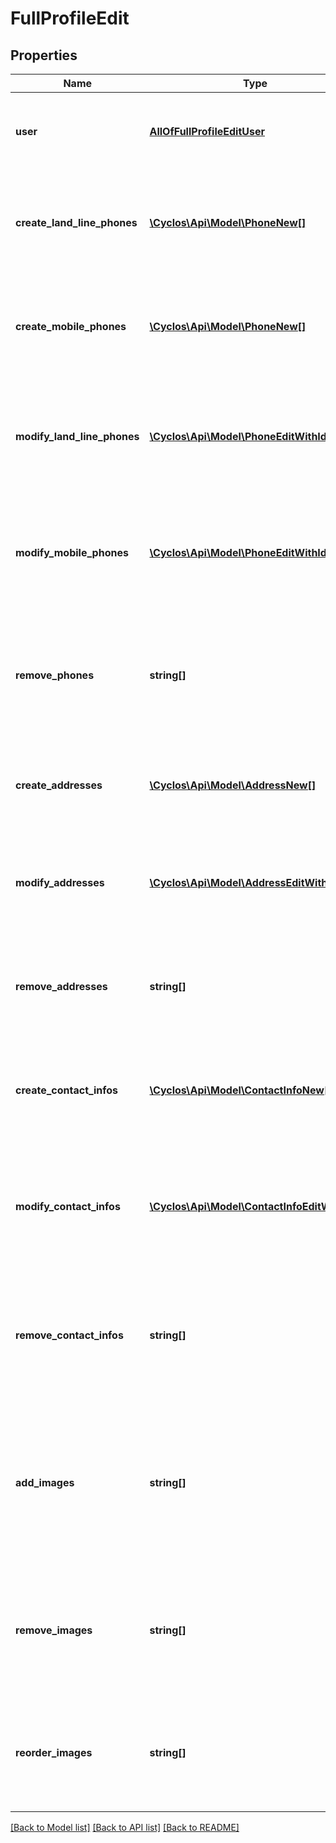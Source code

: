 # FullProfileEdit

## Properties
Name | Type | Description | Notes
------------ | ------------- | ------------- | -------------
**user** | [**AllOfFullProfileEditUser**](AllOfFullProfileEditUser.md) | The basic fields. If null, the fields are not modified | [optional] 
**create_land_line_phones** | [**\Cyclos\Api\Model\PhoneNew[]**](PhoneNew.md) | Land-line phones to be created. If not sent / empty, no land-line phones are created. | [optional] 
**create_mobile_phones** | [**\Cyclos\Api\Model\PhoneNew[]**](PhoneNew.md) | Mobile phones to be created. If not sent / empty, no mobile phones are created. | [optional] 
**modify_land_line_phones** | [**\Cyclos\Api\Model\PhoneEditWithId[]**](PhoneEditWithId.md) | Land-line phones to be modified. If not sent / empty, no land-line phones are modified | [optional] 
**modify_mobile_phones** | [**\Cyclos\Api\Model\PhoneEditWithId[]**](PhoneEditWithId.md) | Mobile phones to be modified. If not sent / empty, no mobile phones are modified. | [optional] 
**remove_phones** | **string[]** | Phones (both land-line and mobile) to be removed. If not sent / empty, no phones are removed. | [optional] 
**create_addresses** | [**\Cyclos\Api\Model\AddressNew[]**](AddressNew.md) | Addresses to be created. If not sent / empty, no addresses are created. | [optional] 
**modify_addresses** | [**\Cyclos\Api\Model\AddressEditWithId[]**](AddressEditWithId.md) | Addresses to be modified. If not sent / empty, no addresses are modified. | [optional] 
**remove_addresses** | **string[]** | Addresses to be removed. If not sent / empty, no addresses are removed. | [optional] 
**create_contact_infos** | [**\Cyclos\Api\Model\ContactInfoNew[]**](ContactInfoNew.md) | Additional contacts to be created. If not sent / empty, no additional contacts are created. | [optional] 
**modify_contact_infos** | [**\Cyclos\Api\Model\ContactInfoEditWithId[]**](ContactInfoEditWithId.md) | Additional contacts to be modified. If not sent / empty, no additional contacts are modified. | [optional] 
**remove_contact_infos** | **string[]** | Additional contacts to be removed. If not sent / empty, no additional contacts are removed. | [optional] 
**add_images** | **string[]** | Identifiers of previously uploaded temporary images to be added as profile images. If not sent / empty, no images are added. | [optional] 
**remove_images** | **string[]** | Identifiers of existing profile images to be removed. If not sent / empty, no images are removed. | [optional] 
**reorder_images** | **string[]** | Identifiers of either existing or added profile images in the order they should be listed. | [optional] 

[[Back to Model list]](../../README.md#documentation-for-models) [[Back to API list]](../../README.md#documentation-for-api-endpoints) [[Back to README]](../../README.md)

